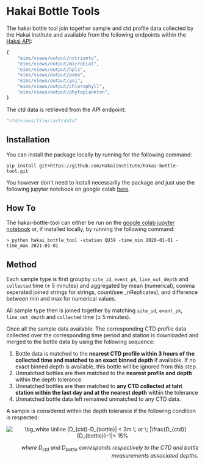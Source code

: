 # Hakai Bottle Tools
The hakai bottle tool join together sample and ctd profile data collected by the Hakai Institute and available from the following endpoints within the [Hakai API](https://github.com/HakaiInstitute/hakai-api):

```python
{
    "eims/views/output/nutrients",
    "eims/views/output/microbial",
    "eims/views/output/hplc",
    "eims/views/output/poms",
    "eims/views/output/ysi",
    "eims/views/output/chlorophyll",
    "eims/views/output/phytoplankton",
}
```

The ctd data is retrieved from the API endpoint:

```python
"ctd/views/file/cast/data"
```

## Installation

You can install the package locally by running for the following command:

```shell
pip install git+https://github.com/HakaiInstitute/hakai-bottle-tool.git
```

You however don't need to install necessarily the package and just use the
following jupyter notebook on google colab
[here](https://colab.research.google.com/github/HakaiInstitute/hakai-bottle-tool/blob/master/run_hakai_bottle_tool.ipynb).

## How To

The hakai-bottle-tool can either be run on the [google colab jupyter notebook](https://colab.research.google.com/github/HakaiInstitute/hakai-bottle-tool/blob/master/run_hakai_bottle_tool.ipynb) or, if installed locally, by running the following command:

```console
> python hakai_bottle_tool -station QU39 -time_min 2020-01-01 -time_max 2021-01-01
```

## Method

Each sample type is first groupby  `site_id`, `event_pk`, `line_out_depth`
and `collected` time (± 5 minutes) and aggregated by mean (numerical),
comma seperated joined strings for strings, count(see _nReplicates),
and difference between min and max for numerical values.

All sample type then is joined together by matching `site_id`, `event_pk`,
`line_out_depth` and `collected` time (± 5 minutes).

Once all the sample data available. The corresponding CTD profile data collected
over the corresponding time period and station is downloaded and merged to the
bottle data by using the following sequence:

1. Bottle data is matched to the **nearest CTD profile within 3 hours of
the collected time and matched to an exact binned depth**  if available.
If no exact binned depth is available, this bottle will be ignored from this step.
2. Unmatched bottles are then matched to the **nearest profile and depth**
within the depth tolerance.
3. Unmatched bottles are then matched to **any CTD collected at taht station
within the last day and at the nearest depth** within the tolerance
4. Unmatched bottle data left remained unmatched to any CTD data.

A sample is considered within the depth tolerance if the following condition is respected:

<p align="center">
<img src="https://latex.codecogs.com/png.image?\dpi{150}&space;\bg_white&space;\inline&space;|D_{ctd}-D_{bottle}|&space;<&space;3m&space;\;&space;or&space;\;&space;|\frac{D_{ctd}}{D_{bottle}}-1|<&space;15%" title="\bg_white \inline |D_{ctd}-D_{bottle}| < 3m \; or \; |\frac{D_{ctd}}{D_{bottle}}-1|< 15%" />
</p>
<p align="right"><em>
where D<sub>ctd</sub> and D<sub>bottle</sub> corresponds respectively to the CTD and bottle measurements associated depths.
</em></p>
